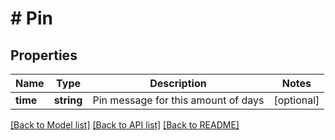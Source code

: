 # # Pin

## Properties

Name | Type | Description | Notes
------------ | ------------- | ------------- | -------------
**time** | **string** | Pin message for this amount of days | [optional]

[[Back to Model list]](../../README.md#models) [[Back to API list]](../../README.md#endpoints) [[Back to README]](../../README.md)
